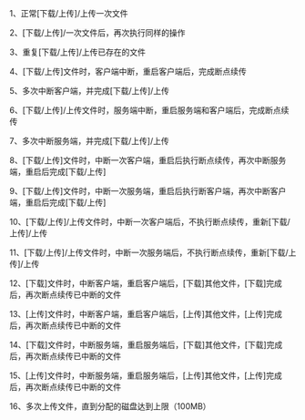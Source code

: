 1、正常[下载/上传]/上传一次文件

2、[下载/上传]/一次文件后，再次执行同样的操作

3、重复[下载/上传]/上传已存在的文件

4、[下载/上传]文件时，客户端中断，重启客户端后，完成断点续传

5、多次中断客户端，并完成[下载/上传]/上传

6、[下载/上传]/上传文件时，服务端中断，重启服务端和客户端后，完成断点续传

7、多次中断服务端，并完成[下载/上传]/上传

8、[下载/上传]文件时，中断一次客户端，重启后执行断点续传，再次中断服务端，重启后完成[下载/上传]

9、[下载/上传]文件时，中断一次服务端，重启后执行断客户端，再次中断客户端，重启后完成[下载/上传]

10、[下载/上传]/上传文件时，中断一次客户端后，不执行断点续传，重新[下载/上传]/上传

11、[下载/上传]/上传文件时，中断一次服务端后，不执行断点续传，重新[下载/上传]/上传

12、[下载]文件时，中断客户端，重启客户端后，[下载]其他文件，[下载]完成后，再次断点续传已中断的文件

13、[上传]文件时，中断客户端，重启客户端后，[上传]其他文件，[上传]完成后，再次断点续传已中断的文件

14、[下载]文件时，中断服务端，重启服务端后，[下载]其他文件，[下载]完成后，再次断点续传已中断的文件

15、[上传]文件时，中断服务端，重启服务端后，[上传]其他文件，[上传]完成后，再次断点续传已中断的文件

16、多次上传文件，直到分配的磁盘达到上限（100MB）